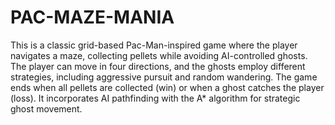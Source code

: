 # PAC-MAZE-MANIA
This is a classic grid-based Pac-Man-inspired game where the player navigates a maze, collecting pellets while avoiding AI-controlled ghosts. The player can move in four directions, and the ghosts employ different strategies, including aggressive pursuit and random wandering. The game ends when all pellets are collected (win) or when a ghost catches the player (loss). It incorporates AI pathfinding with the A* algorithm for strategic ghost movement.
